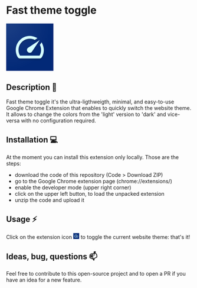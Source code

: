 # Fast theme toggle

![logo](./src/images/icon128.png)

## Description 🔭

Fast theme toggle it's the ultra-ligthweigth, minimal, and easy-to-use Google Chrome Extension that enables to quickly switch the website theme. It allows to change the colors from the 'light' version to 'dark' and vice-versa with no configuration required.

## Installation 💻

At the moment you can install this extension only locally.
Those are the steps:
* download the code of this repository (Code > Download ZIP)
* go to the Google Chrome extension page (chrome://extensions/)
* enable the developer mode (upper right corner)
* click on the upper left button, to load the unpacked extension
* unzip the code and upload it

## Usage ⚡

Click on the extension icon ![icon](./src/images/icon16.png) to toggle the current website theme: that's it!

## Ideas, bug, questions 📫

Feel free to contribute to this open-source project and to open a PR if you have an idea for a new feature.
